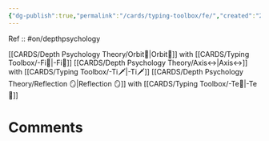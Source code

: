 ```yaml
---
{"dg-publish":true,"permalink":"/cards/typing-toolbox/fe/","created":"2023-02-26T21:13:43.805+01:00","updated":"2023-04-26T14:18:37.790+02:00"}
---
```


Ref :: 
#on/depthpsychology 

[[CARDS/Depth Psychology Theory/Orbit💫\|Orbit💫]] with [[CARDS/Typing Toolbox/-Fi🧭\|-Fi🧭]]
[[CARDS/Depth Psychology Theory/Axis↔️\|Axis↔️]] with [[CARDS/Typing Toolbox/-Ti🗡️\|-Ti🗡️]] 
[[CARDS/Depth Psychology Theory/Reflection 🪞\|Reflection 🪞]] with [[CARDS/Typing Toolbox/-Te🏹\|-Te🏹]] 

# Comments 
<script src="https://utteranc.es/client.js"
        repo="Heart4sides/Comment_Section"
        issue-term="pathname"
        theme="gruvbox-dark"
        crossorigin="anonymous"
        async>
</script>